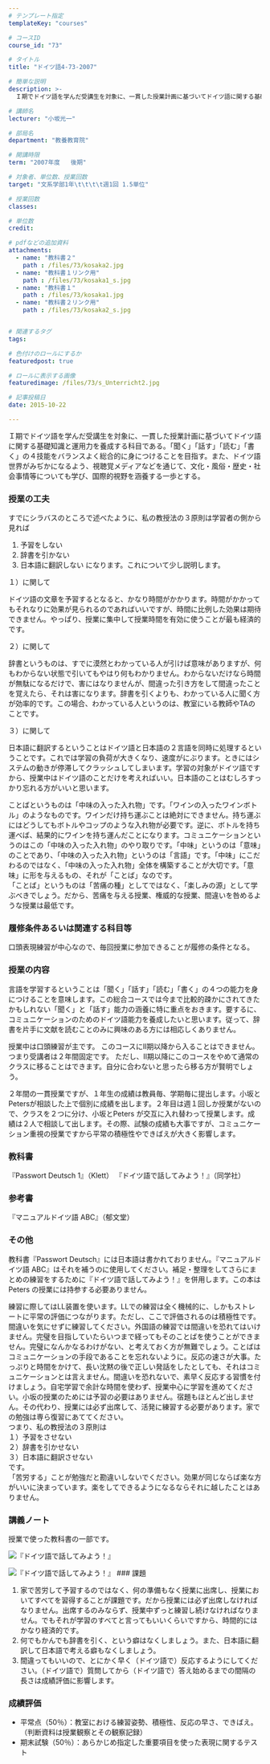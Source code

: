 ```yaml
---
# テンプレート指定
templateKey: "courses"

# コースID
course_id: "73"

# タイトル
title: "ドイツ語4-73-2007"

# 簡単な説明
description: >-
  Ｉ期でドイツ語を学んだ受講生を対象に、一貫した授業計画に基づいてドイツ語に関する基礎知識と運用力を養成する科目である。「聞く」「話す」「読む」「書く」の４技能をバランスよく総合的に身につけることを目指...

# 講師名
lecturer: "小坂光一"

# 部局名
department: "教養教育院"

# 開講時限
term: "2007年度	後期"

# 対象者、単位数、授業回数
target: "文系学部1年\t\t\t\t週1回 1.5単位"

# 授業回数
classes: 

# 単位数
credit: 

# pdfなどの追加資料
attachments: 
  - name: "教科書２" 
    path : /files/73/kosaka2.jpg
  - name: "教科書１リンク用" 
    path : /files/73/kosaka1_s.jpg
  - name: "教科書１" 
    path : /files/73/kosaka1.jpg
  - name: "教科書２リンク用" 
    path : /files/73/kosaka2_s.jpg


# 関連するタグ
tags:

# 色付けのロールにするか
featuredpost: true

# ロールに表示する画像
featuredimage: /files/73/s_Unterricht2.jpg

# 記事投稿日
date: 2015-10-22

---
```

Ｉ期でドイツ語を学んだ受講生を対象に、一貫した授業計画に基づいてドイツ語に関する基礎知識と運用力を養成する科目である。「聞く」「話す」「読む」「書く」の４技能をバランスよく総合的に身につけることを目指す。また、ドイツ語世界がみぢかになるよう、視聴覚メディアなどを通じて、文化・風俗・歴史・社会事情等についても学び、国際的視野を涵養する一歩とする。
### 授業の工夫

すでにシラバスのところで述べたように、私の教授法の３原則は学習者の側から見れば 

  1. 予習をしない
  2. 辞書を引かない
  3. 日本語に翻訳しない になります。これについて少し説明します。 

１）に関して

ドイツ語の文章を予習するとなると、かなり時間がかかります。時間がかかってもそれなりに効果が見られるのであればいいですが、時間に比例した効果は期待できません。やっぱり、授業に集中して授業時間を有効に使うことが最も経済的です。 

２）に関して

辞書というものは、すでに漠然とわかっている人が引けば意味がありますが、何もわからない状態で引いてもやはり何もわかりません。わからないだけなら時間が無駄になるだけで、害にはなりませんが、間違った引き方をして間違ったことを覚えたら、それは害になります。辞書を引くよりも、わかっている人に聞く方が効率的です。この場合、わかっている人というのは、教室にいる教師やTAのことです。 

３）に関して

日本語に翻訳するということはドイツ語と日本語の２言語を同時に処理するということです。これでは学習の負荷が大きくなり、速度がにぶります。ときにはシステムの動きが停滞してクラッシュしてしまいます。学習の対象がドイツ語ですから、授業中はドイツ語のことだけを考えればいい。日本語のことはむしろすっかり忘れる方がいいと思います。 

ことばというものは「中味の入った入れ物」です。「ワインの入ったワインボトル」のようなものです。ワインだけ持ち運ぶことは絶対にできません。持ち運ぶにはどうしてもボトルやコップのような入れ物が必要です。逆に、ボトルを持ち運べば、結果的にワインを持ち運んだことになります。コミュニケーションというのはこの「中味の入った入れ物」のやり取りです。「中味」というのは「意味」のことであり、「中味の入った入れ物」というのは「言語」です。「中味」にこだわるのではなく、「中味の入った入れ物」全体を構築することが大切です。「意味」に形を与えるもの、それが「ことば」なのです。  
「ことば」というものは「苦痛の種」としてではなく、「楽しみの源」として学ぶべきでしょう。だから、苦痛を与える授業、権威的な授業、間違いを咎めるような授業は最低です。

### 履修条件あるいは関連する科目等

口頭表現練習が中心なので、毎回授業に参加できることが履修の条件となる。 

### 授業の内容

言語を学習するということは「聞く」「話す」「読む」「書く」の４つの能力を身につけることを意味します。この総合コースでは今まで比較的疎かにされてきたかもしれない「聞く」と「話す」能力の涵養に特に重点をおきます。要するに、コミュニケーションのためのドイツ語能力を養成したいと思います。従って、辞書を片手に文献を読むことのみに興味のある方には相応しくありません。 

授業中は口頭練習が主です。 このコースにII期以降から入ることはできません。つまり受講者は２年間固定です。 ただし、II期以降にこのコースをやめて通常のクラスに移ることはできます。自分に合わないと思ったら移る方が賢明でしょう。 

２年間の一貫授業ですが、１年生の成績は教員毎、学期毎に提出します。小坂とPetersが相談した上で個別に成績を出します。２年目は週１回しか授業がないので、クラスを２つに分け、小坂とPeters が交互に入れ替わって授業します。成績は２人で相談して出します。その際、試験の成績も大事ですが、コミュニケーション重視の授業ですから平常の積極性やできばえが大きく影響します。 

### 教科書

『Passwort Deutsch 1』（Klett） 『ドイツ語で話してみよう！』（同学社） 

### 参考書

『マニュアルドイツ語 ABC』（郁文堂） 

### その他

教科書『Passwort Deutsch』には日本語は書かれておりません。『マニュアルドイツ語 ABC』はそれを補うのに使用してください。補足・整理をしてさらにまとめの練習をするために『ドイツ語で話してみよう！』を併用します。この本は Peters の授業には持参する必要ありません。 

練習に際してはLL装置を使います。LLでの練習は全く機械的に、しかもストレートに平常の評価につながります。ただし、ここで評価されるのは積極性です。間違いを気にせずに練習してください。外国語の練習では間違いを恐れてはいけません。完璧を目指していたらいつまで経ってもそのことばを使うことができません。完璧になんかなるわけがない、と考えておく方が無難でしょう。ことばはコミュニケーションの手段であることを忘れないように。反応の速さが大事。たっぷりと時間をかけて、長い沈黙の後で正しい発話をしたとしても、それはコミュニケーションとは言えません。間違いを恐れないで、素早く反応する習慣を付けましょう。自宅学習で余計な時間を使わず、授業中心に学習を進めてください。小坂の授業のためには予習の必要はありません。宿題もほとんど出しません。その代わり、授業には必ず出席して、活発に練習する必要があります。家での勉強は専ら復習にあててください。  
つまり、私の教授法の３原則は  
１）予習をさせない  
２）辞書を引かせない  
３）日本語に翻訳させない  
です。  
「苦労する」ことが勉強だと勘違いしないでください。効果が同じならば楽な方がいいに決まっています。楽をしてできるようになるならそれに越したことはありません。

### 講義ノート

授業で使った教科書の一部です。  

![『ドイツ語で話してみよう！』](/files/73/kosaka1_s.jpg) 
  
  

![『ドイツ語で話してみよう！』](/files/73/kosaka2_s.jpg) ### 課題

  1. 家で苦労して予習するのではなく、何の準備もなく授業に出席し、授業においてすべてを習得することが課題です。だから授業には必ず出席しなければなりません。出席するのみならず、授業中ずっと練習し続けなければなりません。でもそれが学習のすべてと言ってもいいくらいですから、時間的にはかなり経済的です。 
  2. 何でもかんでも辞書を引く、という癖はなくしましょう。また、日本語に翻訳して日本語で考える癖もなくしましょう。 
  3. 間違ってもいいので、とにかく早く（ドイツ語で）反応するようにしてください。（ドイツ語で）質問してから（ドイツ語で）答え始めるまでの間隔の長さは成績評価に影響します。
### 成績評価

  * 平常点（50％）：教室における練習姿勢、積極性、反応の早さ、できばえ。（判断資料は授業観察とその観察記録） 
  * 期末試験（50％）：あらかじめ指定した重要項目を使った表現に関するテスト
